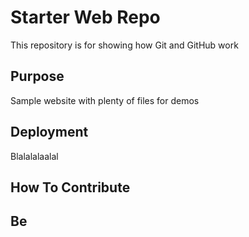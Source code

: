 # Starter Web Repo

This repository is for showing how Git and GitHub work

## Purpose

Sample website with plenty of files for demos

## Deployment

Blalalalaalal

## How To Contribute

## Be 